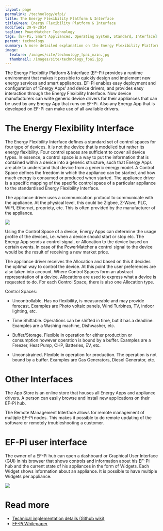 ```yaml
---
layout: page
permalink: /technology/efpi/
title: The Energy Flexibility Platform & Interface
titleGreen: Energy Flexibility Platform & Interface
modified: 29-9-2014
tagline: PowerMatcher Technology
tags: [EF-Pi, Smart Appliances, Operating System, Standard, Interface]
parent: technology
summary: A more detailed explanation on the Energy Flexibility Platform & Interface; an operating system and platform for easily connecting a multitide of devices and apps.
image:
  feature: /images/site/technology_fpai_main.jpg
  thumbnail: /images/site/technology_fpai.jpg
---
```


The Energy Flexibility Platform & Interface (EF-Pi) provides a runtime environment that makes it possible to quickly design and implement new energy services and smart appliances. EF-Pi enables easy deployment and configuration of ‘Energy Apps’ and device drivers, and provides easy interaction through the Energy Flexibility Interface. Now device manufacturers can write generic device drivers for their appliances that can be used by any Energy App that runs on EF-Pi. Also any Energy App that is developed on EF-Pi can make use of all available drivers. 

# The Energy Flexibility Interface

The Energy Flexibility Interface defines a standard set of control spaces for four type of devices. It is not the device that is modelled but rather its energy flexibility. Four control spaces are sufficient to cover all device types. In essence, a control space is a way to put the information that is contained within a device into a generic structure, such that Energy Apps are able to understand that device from a generic energy model. A Control Space defines the freedom in which the appliance can be started, and how much energy is consumed or produced when started. The appliance driver is a specific mapping of the specific control space of a particular appliance to the standardised Energy Flexibility Interface.

The appliance driver uses a communication protocol to communicate with the appliance. At the physical level, this could be Zigbee, Z-Wave, PLC, WIFI, Ethernet, propriety, etc. This is often provided by the manufacturer of the appliance.

<img src="/images/site/FPAI.png">


Using the Control Space of a device, Energy Apps can determine the usage profile of the devices, i.e. when a device should start or stop etc. The Energy App sends a control signal, or Allocation to the device based on certain events. In case of the PowerMatcher a control signal to the device would be the result of receiving a new market price. 

The appliance driver receives the Allocation and based on this it decides the optimal way to control the device. At this point the user preferences are also taken into account. Where Control Spaces form an abstract representation of a device, Allocations are used to express what a device is requested to do. For each Control Space, there is also one Allocation type.

Control Spaces:

* Uncontrollable.	Has no flexibility, is measureable and may provide forecast.	Examples are Photo voltaic panels, Wind   Turbines, TV, indoor lighting, etc.

* Time Shiftable.	Operations can be shifted in time,  but it has a deadline. Examples are	a Washing machine, Dishwasher, etc.

* Buffer/Storage.	Flexible in operation for either production or consumption however operation is bound by a buffer. Examples are a	Freezer, Heat Pump, CHP, Batteries, EV, etc.

* Unconstrained.	Flexible in operation for production. The operation is not bound by a buffer.	Examples are Gas Generators, Diesel Generator, etc.

# Other Interfaces

The App Store is an online store that houses all Energy Apps and appliance drivers. A person can easily browse and install new applications on their EF-Pi hub. 

The Remote Management Interface allows for remote management of multiple EF-Pi nodes. This makes it possible to do remote updating of the software or remotely troubleshooting a customer.

# EF-Pi user interface

The owner of a EF-Pi hub can open a dashboard or Graphical User Interface (GUI) in his browser that shows controls and information about his EF-Pi hub and the current state of his appliances in the form of Widgets. Each Widget shows information about an appliance. It is possible to have multiple Widgets per appliance. 

<img src="/images/site/gui.png">

# Read more
* [Technical implementation details (Github wiki)](https://fan-ci.sensorlab.tno.nl/builds/fpai-documentation/master/html/)
* [EF-Pi Whitepaper](https://github.com/flexiblepower/flexiblepower.github.io/raw/master/download/Whitepaper%20EF-Pi%20final%20june%201st%202015%20version.pdf)




